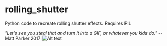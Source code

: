 # rolling_shutter
Python code to recreate rolling shutter effects.
Requires PIL

<i>"Let's see you steal that and turn it into a GIF, or whatever you kids do."</i> --Matt Parker 2017
![Alt text](example.gif?raw=true "An example GIF")
